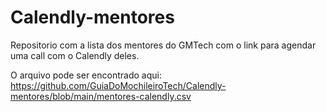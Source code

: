 # Calendly-mentores

Repositorio com a lista dos mentores do GMTech com o link para agendar uma call com o Calendly deles.

O arquivo pode ser encontrado aqui: https://github.com/GuiaDoMochileiroTech/Calendly-mentores/blob/main/mentores-calendly.csv
